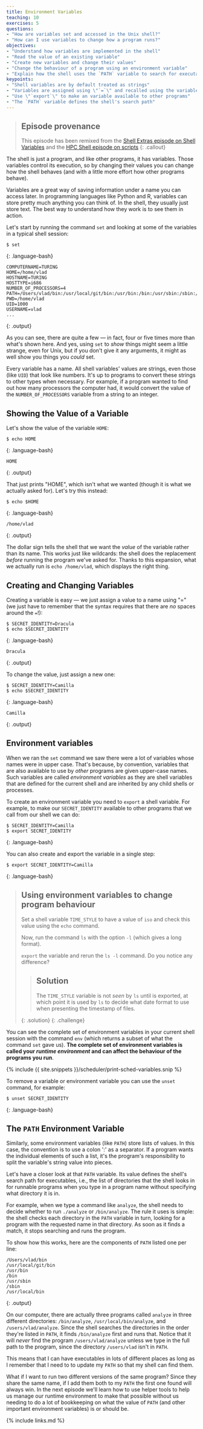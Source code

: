 ```yaml
---
title: Environment Variables
teaching: 10
exercises: 5
questions:
- "How are variables set and accessed in the Unix shell?"
- "How can I use variables to change how a program runs?"
objectives:
- "Understand how variables are implemented in the shell"
- "Read the value of an existing variable"
- "Create new variables and change their values"
- "Change the behaviour of a program using an environment variable"
- "Explain how the shell uses the `PATH` variable to search for executables"
keypoints:
- "Shell variables are by default treated as strings"
- "Variables are assigned using \"`=`\" and recalled using the variable's name prefixed by \"`$`\""
- "Use \"`export`\" to make an variable available to other programs"
- "The `PATH` variable defines the shell's search path"
---
```


> ## Episode provenance
>
> This episode has been remixed from the
> [Shell Extras episode on Shell Variables](https://github.com/carpentries-incubator/shell-extras/blob/gh-pages/_episodes/08-environment-variables.md)
> and the [HPC Shell episode on scripts](https://github.com/hpc-carpentry/hpc-shell/blob/gh-pages/_episodes/05-scripts.md)
{: .callout}

The shell is just a program, and like other programs, it has variables.
Those variables control its execution,
so by changing their values
you can change how the shell behaves (and with a little more effort how other
programs behave).

Variables
are a great way of saving information under a name you can access later. In
programming languages like Python and R, variables can store pretty much
anything you can think of. In the shell, they usually just store text. The best
way to understand how they work is to see them in action.

Let's start by running the command `set` and looking at some of the variables
in a typical shell session:

~~~
$ set
~~~
{: .language-bash}

~~~
COMPUTERNAME=TURING
HOME=/home/vlad
HOSTNAME=TURING
HOSTTYPE=i686
NUMBER_OF_PROCESSORS=4
PATH=/Users/vlad/bin:/usr/local/git/bin:/usr/bin:/bin:/usr/sbin:/sbin:/usr/local/bin
PWD=/home/vlad
UID=1000
USERNAME=vlad
...
~~~
{: .output}

As you can see, there are quite a few — in fact,
four or five times more than what's shown here.
And yes, using `set` to *show* things might seem a little strange,
even for Unix, but if you don't give it any arguments,
it might as well show you things you *could* set.

Every variable has a name.
All shell variables' values are strings,
even those (like `UID`) that look like numbers.
It's up to programs to convert these strings to other types when necessary.
For example, if a program wanted to find out how many processors the computer
had, it would convert the value of the `NUMBER_OF_PROCESSORS` variable from a
string to an integer.

## Showing the Value of a Variable

Let's show the value of the variable `HOME`:

~~~
$ echo HOME
~~~
{: .language-bash}

~~~
HOME
~~~
{: .output}

That just prints "HOME", which isn't what we wanted
(though it is what we actually asked for).
Let's try this instead:

~~~
$ echo $HOME
~~~
{: .language-bash}

~~~
/home/vlad
~~~
{: .output}

The dollar sign tells the shell that we want the *value* of the variable
rather than its name.
This works just like wildcards:
the shell does the replacement *before* running the program we've asked for.
Thanks to this expansion, what we actually run is `echo /home/vlad`,
which displays the right thing.

## Creating and Changing Variables

Creating a variable is easy — we just assign a value to a name using "="
(we just have to remember that the syntax requires that there are _no_ spaces
around the `=`!):

~~~
$ SECRET_IDENTITY=Dracula
$ echo $SECRET_IDENTITY
~~~
{: .language-bash}

~~~
Dracula
~~~
{: .output}

To change the value, just assign a new one:

~~~
$ SECRET_IDENTITY=Camilla
$ echo $SECRET_IDENTITY
~~~
{: .language-bash}

~~~
Camilla
~~~
{: .output}

## Environment variables

When  we ran the `set` command we saw there were a lot of variables whose names
were in upper case. That's because, by convention, variables that are also
available to use by _other_ programs are given upper-case names. Such variables
are called _environment variables_ as they are shell variables that are defined
for the current shell and are inherited by any child shells or processes.

To create an environment variable you need to `export` a shell variable. For
example, to make our `SECRET_IDENTITY` available to other programs that we call
from our shell we can do:

~~~
$ SECRET_IDENTITY=Camilla
$ export SECRET_IDENTITY
~~~
{: .language-bash}

You can also create and export the variable in a single step:

~~~
$ export SECRET_IDENTITY=Camilla
~~~
{: .language-bash}

> ## Using environment variables to change program behaviour
>
> Set a shell variable `TIME_STYLE` to have a value of `iso` and check this
> value using the `echo` command.
>
> Now, run the command `ls` with the option `-l` (which gives a long format).
>
> `export` the variable and rerun the `ls -l` command. Do you notice any
> difference?
>
> > ## Solution
> >
> > The `TIME_STYLE` variable is not _seen_ by `ls` until is exported, at which
> > point it is used by `ls` to decide what date format to use when presenting
> > the timestamp of files.
> >
> {: .solution}
{: .challenge}

You can see the  complete set of environment variables in your current shell
session with the command `env` (which returns a subset of what the command
`set` gave us). **The complete set of environment variables is called
your _runtime environment_ and can affect the behaviour of the programs you
run**.

{% include {{ site.snippets }}/scheduler/print-sched-variables.snip %}

To remove a variable or environment variable you can use the `unset` command,
for example:

~~~
$ unset SECRET_IDENTITY
~~~
{: .language-bash}

## The `PATH` Environment Variable

Similarly, some environment variables (like `PATH`) store lists of values.
In this case, the convention is to use a colon ':' as a separator.
If a program wants the individual elements of such a list,
it's the program's responsibility to split the variable's string value into
pieces.

Let's have a closer look at that `PATH` variable.
Its value defines the shell's search path for executables,
i.e., the list of directories that the shell looks in for runnable programs
when you type in a program name without specifying what directory it is in.

For example, when we type a command like `analyze`,
the shell needs to decide whether to run `./analyze` or `/bin/analyze`.
The rule it uses is simple:
the shell checks each directory in the `PATH` variable in turn,
looking for a program with the requested name in that directory.
As soon as it finds a match, it stops searching and runs the program.

To show how this works,
here are the components of `PATH` listed one per line:

~~~
/Users/vlad/bin
/usr/local/git/bin
/usr/bin
/bin
/usr/sbin
/sbin
/usr/local/bin
~~~
{: .output}

On our computer,
there are actually three programs called `analyze`
in three different directories:
`/bin/analyze`,
`/usr/local/bin/analyze`,
and `/users/vlad/analyze`.
Since the shell searches the directories in the order they're listed in `PATH`,
it finds `/bin/analyze` first and runs that.
Notice that it will *never* find the program `/users/vlad/analyze`
unless we type in the full path to the program,
since the directory `/users/vlad` isn't in `PATH`.

This means that I can have executables in lots of different places as long as
I remember that I need to to update my `PATH` so that my shell can find them.

What if I want to run two different versions of the same program?
Since they share the same name, if I add them both to my `PATH` the first one
found will always win.
In the next episode we'll learn how to use helper tools to help us manage our
runtime environment to make that possible without us needing to do a lot of
bookkeeping on what the value of `PATH` (and other important environment
variables) is or should be.

{% include links.md %}
